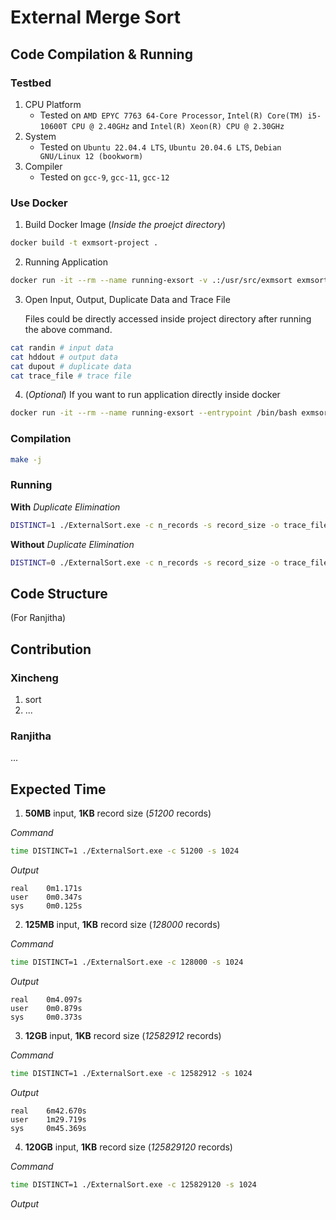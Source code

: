 # External Merge Sort

## Code Compilation & Running

### Testbed

1. CPU Platform
   - Tested on `AMD EPYC 7763 64-Core Processor`, `Intel(R) Core(TM) i5-10600T CPU @ 2.40GHz` and `Intel(R) Xeon(R) CPU @ 2.30GHz`
2. System
   - Tested on `Ubuntu 22.04.4 LTS`, `Ubuntu 20.04.6 LTS`, `Debian GNU/Linux 12 (bookworm)`
3. Compiler
   - Tested on `gcc-9`, `gcc-11`, `gcc-12`

### Use Docker

1. Build Docker Image (*Inside the proejct directory*)

```bash
docker build -t exmsort-project .
```

2. Running Application

```bash
docker run -it --rm --name running-exsort -v .:/usr/src/exmsort exmsort-project -c n_records -s record_size -o trace_file
```

3. Open Input, Output, Duplicate Data and Trace File

   Files could be directly accessed inside project directory after running the above command.

```bash
cat randin # input data
cat hddout # output data
cat dupout # duplicate data
cat trace_file # trace file
```

4. (*Optional*) If you want to run application directly inside docker

```bash
docker run -it --rm --name running-exsort --entrypoint /bin/bash exmsort-project
```
  
### Compilation

```bash
make -j
```

### Running

**With** *Duplicate Elimination*

```bash
DISTINCT=1 ./ExternalSort.exe -c n_records -s record_size -o trace_file
```

**Without** *Duplicate Elimination*

```bash
DISTINCT=0 ./ExternalSort.exe -c n_records -s record_size -o trace_file
```

## Code Structure

(For Ranjitha)

## Contribution

### Xincheng

1. sort
2. ...

### Ranjitha

...


## Expected Time

1. **50MB** input, **1KB** record size (*51200* records)

*Command*

```bash
time DISTINCT=1 ./ExternalSort.exe -c 51200 -s 1024
```

*Output*
```
real    0m1.171s
user    0m0.347s
sys     0m0.125s
```

2. **125MB** input, **1KB** record size (*128000* records)

*Command*

```bash
time DISTINCT=1 ./ExternalSort.exe -c 128000 -s 1024
```

*Output*
```
real    0m4.097s
user    0m0.879s
sys     0m0.373s
```

3. **12GB** input, **1KB** record size (*12582912* records)

*Command*

```bash
time DISTINCT=1 ./ExternalSort.exe -c 12582912 -s 1024
```

*Output*
```
real    6m42.670s
user    1m29.719s
sys     0m45.369s
```

4. **120GB** input, **1KB** record size (*125829120* records)

*Command*

```bash
time DISTINCT=1 ./ExternalSort.exe -c 125829120 -s 1024
```

*Output*
```

```
